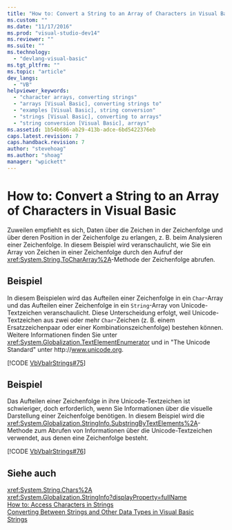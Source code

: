 ```yaml
---
title: "How to: Convert a String to an Array of Characters in Visual Basic | Microsoft Docs"
ms.custom: ""
ms.date: "11/17/2016"
ms.prod: "visual-studio-dev14"
ms.reviewer: ""
ms.suite: ""
ms.technology: 
  - "devlang-visual-basic"
ms.tgt_pltfrm: ""
ms.topic: "article"
dev_langs: 
  - "VB"
helpviewer_keywords: 
  - "character arrays, converting strings"
  - "arrays [Visual Basic], converting strings to"
  - "examples [Visual Basic], string conversion"
  - "strings [Visual Basic], converting to arrays"
  - "string conversion [Visual Basic], arrays"
ms.assetid: 1b54b686-ab29-413b-adce-6bd5422376eb
caps.latest.revision: 7
caps.handback.revision: 7
author: "stevehoag"
ms.author: "shoag"
manager: "wpickett"
---
```

# How to: Convert a String to an Array of Characters in Visual Basic
Zuweilen empfiehlt es sich, Daten über die Zeichen in der Zeichenfolge und über deren Position in der Zeichenfolge zu erlangen, z. B. beim Analysieren einer Zeichenfolge.  In diesem Beispiel wird veranschaulicht, wie Sie ein Array von Zeichen in einer Zeichenfolge durch den Aufruf der <xref:System.String.ToCharArray%2A>\-Methode der Zeichenfolge abrufen.  
  
## Beispiel  
 In diesem Beispielen wird das Aufteilen einer Zeichenfolge in ein `Char`\-Array und das Aufteilen einer Zeichenfolge in ein `String`\-Array von Unicode\-Textzeichen veranschaulicht.  Diese Unterscheidung erfolgt, weil Unicode\-Textzeichen aus zwei oder mehr `Char`\-Zeichen \(z. B. einem Ersatzzeichenpaar oder einer Kombinationszeichenfolge\) bestehen können.  Weitere Informationen finden Sie unter <xref:System.Globalization.TextElementEnumerator> und in "The Unicode Standard" unter http:\/\/www.unicode.org.  
  
 [!CODE [VbVbalrStrings#75](../CodeSnippet/VS_Snippets_VBCSharp/VbVbalrStrings#75)]  
  
## Beispiel  
 Das Aufteilen einer Zeichenfolge in ihre Unicode\-Textzeichen ist schwieriger, doch erforderlich, wenn Sie Informationen über die visuelle Darstellung einer Zeichenfolge benötigen.  In diesem Beispiel wird die <xref:System.Globalization.StringInfo.SubstringByTextElements%2A>\-Methode zum Abrufen von Informationen über die Unicode\-Textzeichen verwendet, aus denen eine Zeichenfolge besteht.  
  
 [!CODE [VbVbalrStrings#76](../CodeSnippet/VS_Snippets_VBCSharp/VbVbalrStrings#76)]  
  
## Siehe auch  
 <xref:System.String.Chars%2A>   
 <xref:System.Globalization.StringInfo?displayProperty=fullName>   
 [How to: Access Characters in Strings](../../../../visual-basic/programming-guide/language-features/strings/how-to-access-characters-in-strings.md)   
 [Converting Between Strings and Other Data Types in Visual Basic](../../../../visual-basic/programming-guide/language-features/strings/converting-between-strings-and-other-data-types.md)   
 [Strings](../../../../visual-basic/programming-guide/language-features/strings/index.md)